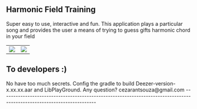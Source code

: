 <h2>Harmonic Field Training</h2>

Super easy to use, interactive and fun. This application plays a particular song and provides the user a means of trying to guess gifts harmonic chord in your field

<table>
 <tr>
   <td>
  <img src="https://lh3.googleusercontent.com/c_w5n0yJdZ4zgat_2WH3y3bbWf1Mb1A1WRnFG9g-cTrmohiBldVfJO4BHRTusMJKig=h900" />
    </td>
    <td>
    <img src="https://lh3.googleusercontent.com/2-VqUKhK6oKNnuG3q0p3NbZigmgGw41hMnbCqdBAF5tq_UdkgX7qUdyY4OpyZ2azLZ8=h900"     />
    </td>
  </tr>
  </table>
<h2>To developers :) </h2>
No have too much secrets. Config the gradle to build Deezer-version-x.xx.xx.aar and LibPlayGround. 
Any question? cezarantsouza@gmail.com 
----------------------------------------------------------------------------------------------------------------------
